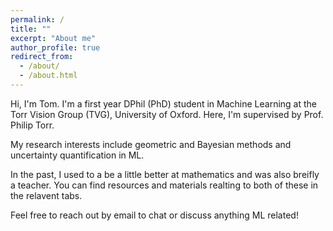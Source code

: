```yaml
---
permalink: /
title: ""
excerpt: "About me"
author_profile: true
redirect_from: 
  - /about/
  - /about.html
---
```


Hi, I'm Tom. I'm a first year DPhil (PhD) student in Machine Learning at the Torr Vision Group (TVG), University of Oxford. Here, I'm supervised by Prof. Philip Torr. 

My research interests include geometric and Bayesian methods and uncertainty quantification in ML. 

In the past, I used to a be a little better at mathematics and was also breifly a teacher. You can find resources and materials realting to both of these in the relavent tabs. 

Feel free to reach out by email to chat or discuss anything ML related! 